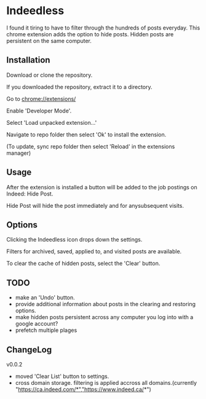 # Indeedless
I found it tiring to have to filter through the hundreds of posts everyday. This chrome extension adds the option to hide posts. Hidden posts are persistent on the same computer. 

## Installation

Download or clone the repository.

If you downloaded the repository, extract it to a directory.

Go to [chrome://extensions/](chrome://extensions/) 

Enable 'Developer Mode'.

Select 'Load unpacked extension...'

Navigate to repo folder then select 'Ok' to install the extension.

(To update, sync repo folder then select 'Reload' in the extensions manager)

## Usage

After the extension is installed a button will be added to the job postings on Indeed: Hide Post.

Hide Post will hide the post immediately and for anysubsequent visits.

## Options

Clicking the Indeedless icon drops down the settings.

Filters for archived, saved, applied to, and visited posts are available.

To clear the cache of hidden posts, select the 'Clear' button.

## TODO

- make an 'Undo' button.
- provide additional information about posts in the clearing and restoring options.
- make hidden posts persistent across any computer you log into with a google account?
- prefetch multiple plages

## ChangeLog
v0.0.2 
- moved 'Clear List' button to settings. 
- cross domain storage. filtering is applied accross all domains.(currently "https://ca.indeed.com/*","https://www.indeed.ca/*")
